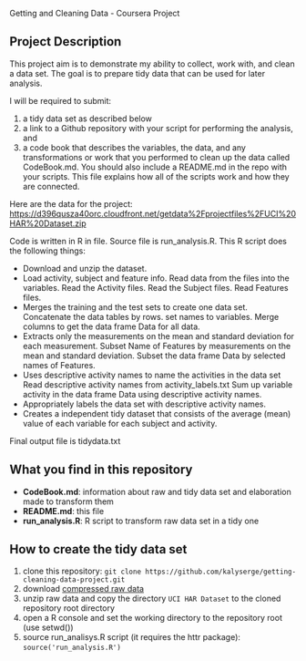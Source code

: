 Getting and Cleaning Data - Coursera Project

## Project Description
This project aim is to demonstrate my ability to collect, work with, and clean a data set.
The goal is to prepare tidy data that can be used for later analysis.

I will be required to submit:

1. a tidy data set as described below
2. a link to a Github repository with your script for performing the analysis, and
3. a code book that describes the variables, the data, and any transformations or
   work that you performed to clean up the data called CodeBook.md. You should also
   include a README.md in the repo with your scripts. This file explains how all
   of the scripts work and how they are connected. 

Here are the data for the project: https://d396qusza40orc.cloudfront.net/getdata%2Fprojectfiles%2FUCI%20HAR%20Dataset.zip

 Code is written in R in file. Source file is run_analysis.R. This R script does the following things:

* Download and unzip the dataset.
* Load activity, subject and feature info. Read data from the files into the variables.
        Read the Activity files.
        Read the Subject files.
        Read Features files.
* Merges the training and the test sets to create one data set.
        Concatenate the data tables by rows.
        set names to variables.
        Merge columns to get the data frame Data for all data.
* Extracts only the measurements on the mean and standard deviation for each measurement. 
        Subset Name of Features by measurements on the mean and standard deviation.
        Subset the data frame Data by selected names of Features.
* Uses descriptive activity names to name the activities in the data set
        Read descriptive activity names from activity_labels.txt
        Sum up variable activity in the data frame Data using descriptive activity names.
* Appropriately labels the data set with descriptive activity names. 
* Creates a independent tidy dataset that consists of the average (mean) value of each variable for each subject and activity.

Final output file is tidydata.txt

## What you find in this repository

* __CodeBook.md__: information about raw and tidy data set and elaboration made to
  transform them
* __README.md__: this file
* __run_analysis.R__: R script to transform raw data set in a tidy one


## How to create the tidy data set

1. clone this repository: `git clone https://github.com/kalyserge/getting-cleaning-data-project.git`
2. download [compressed raw data](https://d396qusza40orc.cloudfront.net/getdata%2Fprojectfiles%2FUCI%20HAR%20Dataset.zip)
3. unzip raw data and copy the directory `UCI HAR Dataset` to the cloned repository root directory
4. open a R console and set the working directory to the repository root (use setwd())
5. source run_analisys.R script (it requires the httr package): `source('run_analysis.R')`
